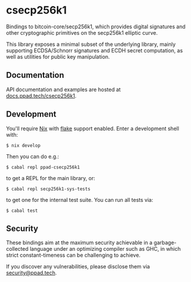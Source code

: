 # csecp256k1

Bindings to bitcoin-core/secp256k1, which provides digital signatures
and other cryptographic primitives on the secp256k1 elliptic curve.

This library exposes a minimal subset of the underlying library, mainly
supporting ECDSA/Schnorr signatures and ECDH secret computation, as well
as utilities for public key manipulation.

## Documentation

API documentation and examples are hosted at
[docs.ppad.tech/csecp256k1][hadoc].

## Development

You'll require [Nix][nixos] with [flake][flake] support enabled. Enter a
development shell with:

```
$ nix develop
```

Then you can do e.g.:

```
$ cabal repl ppad-csecp256k1
```

to get a REPL for the main library, or:

```
$ cabal repl secp256k1-sys-tests
```

to get one for the internal test suite. You can run all tests via:

```
$ cabal test
```

## Security

These bindings aim at the maximum security achievable in a
garbage-collected language under an optimizing compiler such as GHC, in
which strict constant-timeness can be challenging to achieve.

If you discover any vulnerabilities, please disclose them via
security@ppad.tech.

[nixos]: https://nixos.org/
[flake]: https://nixos.org/manual/nix/unstable/command-ref/new-cli/nix3-flake.html
[hadoc]: https://docs.ppad.tech/csecp256k1
